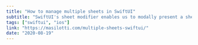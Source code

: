 ```yaml
---
title: "How to manage multiple sheets in SwiftUI"
subtitle: "SwiftUI's sheet modifier enables us to modally present a sheet view when a given condition is true. It's a simple way of modally presenting content and works great when presenting a single sheet from a view. However, things get slightly more complicated when presenting multiple sheets based on different conditions. In his first SwiftUI post, Joe Masilotti describes how he solved the problem of presenting multiple sheets, showing us how he went from an initial solution to a final, more reusable implementation."
tags: ["swiftui", "ios"]
link: "https://masilotti.com/multiple-sheets-swiftui/"
date: "2020-08-19"
---
```

